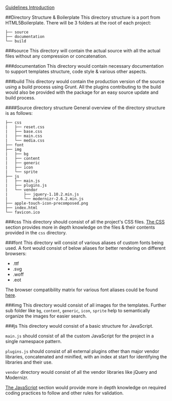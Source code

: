 [Guidelines Introduction](intro.md)


##Directory Structure & Boilerplate
This directory structure is a port from HTML5Boilerplate. There will be 3 folders at the root of each project:

    ├── source
    ├── documentation
    └── build
    
###source
This directory will contain the actual source with all the actual files without any compression or concatenation.

###documentation
This directory would contain necessary documentation to support templates structure, code style & various other aspects.

###build
This directory would contain the production version of the source using a build process using Grunt. All the plugins contributing to the build would also be provided with the package for an easy source update and build process. 

####Source directory structure
General overview of the directory structure is as follows:
    
    ├── css
    |	├── reset.css
    |	├── base.css
    |	├── main.css
    |	└── media.css
	├── font
    ├── img
	|   ├── bg
	|	├── content
	|	├── generic
	|	├── icon
	|	└── sprite
    ├── js
	|   ├── main.js
	|   ├── plugins.js
	|	└── vendor
	|   	├── jquery-1.10.2.min.js
	|   	└── modernizr-2.6.2.min.js
    ├── apple-touch-icon-precomposed.png
    ├── index.html
	└── favicon.ico


###css
This directory should consist of all the project's CSS files. [The CSS](css.md) section provides more in depth knowledge on the files & their contents provided in the `css` directory. 

###font
This directory will consist of various aliases of custom fonts being used. A font would consist of below aliases for better rendering on different browsers:

- .ttf
- .svg
- .woff
- .eot
       
The browser compatibility matrix for various font aliases could be found [here](http://webfonts.info/node/379).

###img
This directory would consist of all images for the templates. Further sub folder like `bg`, `content`, `generic`, `icon`, `sprite` help to semantically organize the images for easier search.

###js
This directory would consist of a basic structure for JavaScript. 

`main.js` should consist of all the custom JavaScript for the project in a single namespace pattern. 

`plugins.js` should consist of all external plugins other than major vendor libraries, concatenated and minified, with an index at start for identifying the libraries and their use.

`vendor` directory would consist of all the vendor libraries like jQuery and Modernizr.

[The JavaScript](js.md) section would provide more in depth knowledge on required coding practices to follow and other rules for validation.  





    